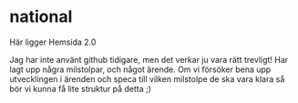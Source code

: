national
========

Här ligger Hemsida 2.0

Jag har inte använt github tidigare, men det verkar ju vara rätt trevligt!
Har lagt upp några milstolpar, och något ärende.
Om vi försöker bena upp utvecklingen i ärenden och speca till vilken milstolpe de ska vara klara så bör vi kunna få lite struktur på detta ;)

